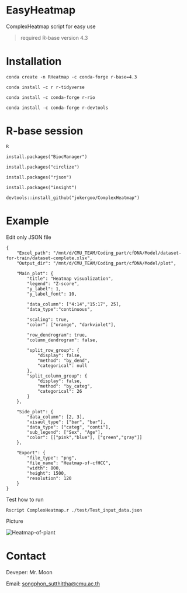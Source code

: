 # EasyHeatmap
ComplexHeatmap script for easy use

  >required R-base version 4.3

# Installation
  ```
  conda create -n RHeatmap -c conda-forge r-base=4.3
  ```
  ```
  conda install -c r r-tidyverse
  ```
  ```
  conda install -c conda-forge r-rio
  ```
  ```
  conda install -c conda-forge r-devtools
  ```
# R-base session
  ```
  R
  ```
  ```
  install.packages("BiocManager")
  ```
  ```
  install.packages("circlize")
  ```
  ```
  install.packages("rjson")
  ```
  ```
  install.packages("insight")
  ```
  ```
  devtools::install_github("jokergoo/ComplexHeatmap")
  ```
# Example
Edit only JSON file
  ```
  {
      "Excel_path": "/mnt/d/CMU_TEAM/Coding_part/cfDNA/Model/dataset-for-train/dataset-complete.xlsx",
      "Output_dir": "/mnt/d/CMU_TEAM/Coding_part/cfDNA/Model/plot",
      
      "Main_plot": {
          "title": "Heatmap visualization",
          "legend": "Z-score",
          "y_label": 1,
          "y_label_font": 10,
          
          "data_column": ["4:14","15:17", 25],
          "data_type":"continuous",
          
          "scaling": true,
          "color": ["orange", "darkviolet"],
          
          "row_dendrogram": true,
          "column_dendrogram": false,
          
          "split_row_group": {
              "display": false,
              "method": "by_dend",
              "categorical": null
          },
          "split_column_group": {
              "display": false,
              "method": "by_categ",
              "categorical": 26
          }
      },
      
      "Side_plot": {
          "data_column": [2, 3], 
          "visaul_type": ["bar", "bar"],
          "data_type": ["categ", "conti"],
          "sub_legend": ["Sex", "Age"], 
          "color": [["pink","blue"], ["green","gray"]]
      },
  
      "Export": {
          "file_type": "png",
          "file_name": "Heatmap-of-cfHCC",
          "width": 800,
          "height": 1500,
          "resolution": 120
      }
  }
  ```

Test how to run
  ```
  Rscript ComplexHeatmap.r ./test/Test_input_data.json
  ```

Picture

![Heatmap-of-plant](https://github.com/Moonipur/EasyHeatmap/assets/119776865/020ecbbb-5798-4d63-8956-cd5dfc6a20e9)



# Contact
Deveper: Mr. Moon

Email: songphon_sutthittha@cmu.ac.th
